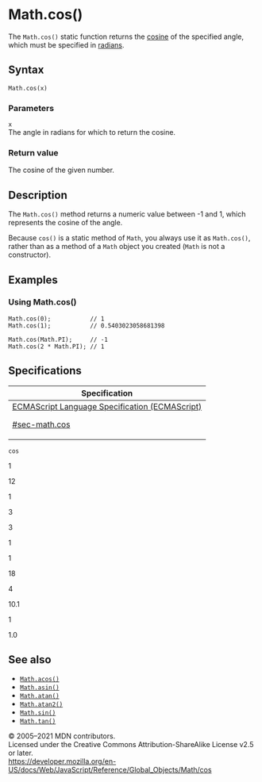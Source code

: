 # Math.cos()

The `Math.cos()` static function returns the [cosine](https://en.wikipedia.org/wiki/Cosine) of the specified angle, which must be specified in [radians](https://en.wikipedia.org/wiki/Radians).

## Syntax

    Math.cos(x)

### Parameters

`x`  
The angle in radians for which to return the cosine.

### Return value

The cosine of the given number.

## Description

The `Math.cos()` method returns a numeric value between -1 and 1, which represents the cosine of the angle.

Because `cos()` is a static method of `Math`, you always use it as `Math.cos()`, rather than as a method of a `Math` object you created (`Math` is not a constructor).

## Examples

### Using Math.cos()

    Math.cos(0);           // 1
    Math.cos(1);           // 0.5403023058681398

    Math.cos(Math.PI);     // -1
    Math.cos(2 * Math.PI); // 1

## Specifications

<table>
<thead>
<tr class="header">
<th>Specification</th>
</tr>
</thead>
<tbody>
<tr class="odd">
<td>
<a href="https://tc39.es/ecma262/#sec-math.cos">ECMAScript Language Specification (ECMAScript) 
<br/>

<span class="small">#sec-math.cos</span>
</a>
</td>
</tr>
</tbody>
</table>

`cos`

1

12

1

3

3

1

1

18

4

10.1

1

1.0

## See also

-   [`Math.acos()`](acos)
-   [`Math.asin()`](asin)
-   [`Math.atan()`](atan)
-   [`Math.atan2()`](atan2)
-   [`Math.sin()`](sin)
-   [`Math.tan()`](tan)

© 2005–2021 MDN contributors.  
Licensed under the Creative Commons Attribution-ShareAlike License v2.5 or later.  
<a href="https://developer.mozilla.org/en-US/docs/Web/JavaScript/Reference/Global_Objects/Math/cos" class="_attribution-link">https://developer.mozilla.org/en-US/docs/Web/JavaScript/Reference/Global_Objects/Math/cos</a>
